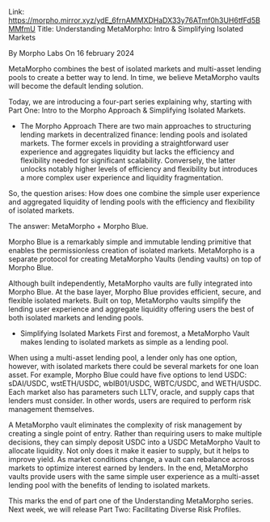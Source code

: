 Link: https://morpho.mirror.xyz/ydE_6frnAMMXDHaDX33y76ATmf0h3UH6tfFd5BMMfmU
Title: Understanding MetaMorpho: Intro & Simplifying Isolated Markets

By Morpho Labs
On 16 february 2024

MetaMorpho combines the best of isolated markets and multi-asset lending pools to create a better way to lend. In time, we believe MetaMorpho vaults will become the default lending solution.

Today, we are introducing a four-part series explaining why, starting with Part One: Intro to the Morpho Approach & Simplifying Isolated Markets.

- The Morpho Approach
There are two main approaches to structuring lending markets in decentralized finance: lending pools and isolated markets. The former excels in providing a straightforward user experience and aggregates liquidity but lacks the efficiency and flexibility needed for significant scalability. Conversely, the latter unlocks notably higher levels of efficiency and flexibility but introduces a more complex user experience and liquidity fragmentation.

So, the question arises: How does one combine the simple user experience and aggregated liquidity of lending pools with the efficiency and flexibility of isolated markets.

The answer: MetaMorpho + Morpho Blue.

Morpho Blue is a remarkably simple and immutable lending primitive that enables the permissionless creation of isolated markets. MetaMorpho is a separate protocol for creating MetaMorpho Vaults (lending vaults) on top of Morpho Blue.

Although built independently, MetaMorpho vaults are fully integrated into Morpho Blue. At the base layer, Morpho Blue provides efficient, secure, and flexible isolated markets. Built on top, MetaMorpho vaults simplify the lending user experience and aggregate liquidity offering users the best of both isolated markets and lending pools.


- Simplifying Isolated Markets
First and foremost, a MetaMorpho Vault makes lending to isolated markets as simple as a lending pool.

When using a multi-asset lending pool, a lender only has one option, however, with isolated markets there could be several markets for one loan asset. For example, Morpho Blue could have five options to lend USDC: sDAI/USDC, wstETH/USDC, wbIB01/USDC, WBTC/USDC, and WETH/USDC.
Each market also has parameters such LLTV, oracle, and supply caps that lenders must consider. In other words, users are required to perform risk management themselves.

A MetaMorpho vault eliminates the complexity of risk management by creating a single point of entry. Rather than requiring users to make multiple decisions, they can simply deposit USDC into a USDC MetaMorpho Vault to allocate liquidity.
Not only does it make it easier to supply, but it helps to improve yield. As market conditions change, a vault can rebalance across markets to optimize interest earned by lenders.
In the end, MetaMorpho vaults provide users with the same simple user experience as a multi-asset lending pool with the benefits of lending to isolated markets.

This marks the end of part one of the Understanding MetaMorpho series. Next week, we will release Part Two: Facilitating Diverse Risk Profiles.